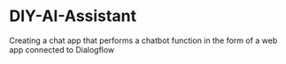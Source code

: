 # DIY-AI-Assistant
Creating a chat app that performs a chatbot function in the form of a web app connected to Dialogflow
